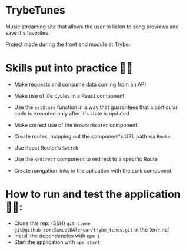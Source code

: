 # TrybeTunes

Music streaming site that allows the user to listen to song previews and save it's favorites.

Project made during the front end module at Trybe.

# Skills put into practice 👨‍💻

  * Make requests and consume data coming from an API

  * Make use of life cycles in a React component

  * Use the `setState` function in a way that guarantees that a particular code is executed only after it's state is updated
  
  * Make correct use of the `BrowserRouter` component

  * Create routes, mapping out the component's URL path via `Route` 

  * Use React Router's `Switch`

  * Use the `Redirect` component to redirect to a specific Route

  * Create navigation links in the aplication with the `Link` component

# How to run and test the application 👨‍💻:

 * Clone this rep: (SSH) `git clone git@github.com:SamuelDAlencar/trybe_tunes.git` in the terminal
 * Install the dependencies with `npm i`
 * Start the application with `npm start`

